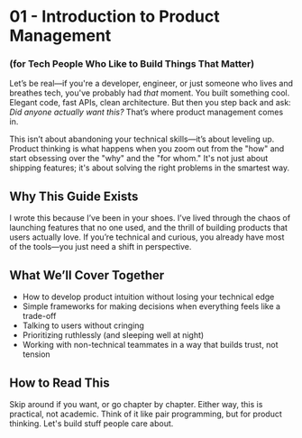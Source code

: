 
# 01 - Introduction to Product Management 
### (for Tech People Who Like to Build Things That Matter)

Let’s be real—if you're a developer, engineer, or just someone who lives and breathes tech, you've probably had *that* moment. You built something cool. Elegant code, fast APIs, clean architecture. But then you step back and ask: *Did anyone actually want this?* That’s where product management comes in.

This isn’t about abandoning your technical skills—it’s about leveling up. Product thinking is what happens when you zoom out from the "how" and start obsessing over the "why" and the "for whom." It's not just about shipping features; it's about solving the right problems in the smartest way.

## Why This Guide Exists

I wrote this because I’ve been in your shoes. I’ve lived through the chaos of launching features that no one used, and the thrill of building products that users actually love. If you’re technical and curious, you already have most of the tools—you just need a shift in perspective.

## What We’ll Cover Together

* How to develop product intuition without losing your technical edge
* Simple frameworks for making decisions when everything feels like a trade-off
* Talking to users without cringing
* Prioritizing ruthlessly (and sleeping well at night)
* Working with non-technical teammates in a way that builds trust, not tension

## How to Read This

Skip around if you want, or go chapter by chapter. Either way, this is practical, not academic. Think of it like pair programming, but for product thinking. Let's build stuff people care about.
